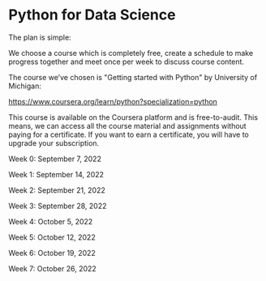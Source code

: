 # Python for Data Science

The plan is simple:

We choose a course which is completely free, create a schedule to make progress together and meet once per week to discuss course content. 

The course we’ve chosen is "Getting started with Python" by University of Michigan:

https://www.coursera.org/learn/python?specialization=python

This course is available on the Coursera platform and is free-to-audit. 
This means, we can access all the course material and assignments without paying for a certificate.
If you want to earn a certificate, you will have to upgrade your subscription.

Week 0: September 7, 2022

Week 1: September 14, 2022

Week 2: September 21, 2022

Week 3: September 28, 2022

Week 4: October 5, 2022

Week 5: October 12, 2022

Week 6: October 19, 2022

Week 7: October 26, 2022
